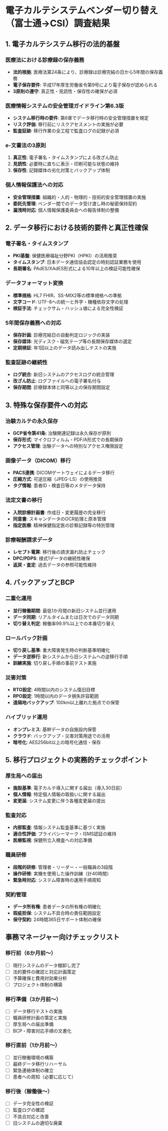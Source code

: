 # 電子カルテシステムベンダー切り替え（富士通→CSI）調査結果

## 1. 電子カルテシステム移行の法的基盤

### 医療法における診療録の保存義務
- **法的根拠**: 医療法第24条により、診療録は診療完結の日から5年間の保存義務
- **電子保存要件**: 平成17年厚生労働省令第9号により電子保存が認められる
- **3原則の遵守**: 真正性・見読性・保存性の確保が必須

### 医療情報システムの安全管理ガイドライン第6.3版
- **システム移行時の要件**: 第6章でデータ移行時の安全管理措置を規定
- **リスク評価**: 移行前にリスクアセスメントの実施が必要
- **監査証跡**: 移行作業の全工程で監査ログの記録が必須

### e-文書法の3原則
1. **真正性**: 電子署名・タイムスタンプによる改ざん防止
2. **見読性**: 必要時に直ちに表示・印刷可能な状態の維持
3. **保存性**: 記録媒体の劣化対策とバックアップ体制

### 個人情報保護法への対応
- **安全管理措置**: 組織的・人的・物理的・技術的安全管理措置の実施
- **委託先管理**: ベンダー間でのデータ受け渡し時の秘密保持契約
- **漏洩時対応**: 個人情報保護委員会への報告体制の整備

## 2. データ移行における技術的要件と真正性確保

### 電子署名・タイムスタンプ
- **PKI基盤**: 保健医療福祉分野PKI（HPKI）の活用推奨
- **タイムスタンプ**: 日本データ通信協会認定の時刻認証業務を使用
- **長期署名**: PAdES/XAdES形式による10年以上の検証可能性確保

### データフォーマット変換
- **標準規格**: HL7 FHIR、SS-MIX2等の標準規格への準拠
- **文字コード**: UTF-8への統一と外字・機種依存文字の処理
- **検証手法**: チェックサム・ハッシュ値による完全性検証

### 5年間保存義務への対応
- **保存計画**: 診療完結日の自動判定ロジックの実装
- **保存媒体**: 光ディスク・磁気テープ等の長期保存媒体の選定
- **定期検証**: 年1回以上のデータ読み出しテストの実施

### 監査証跡の継続性
- **ログ統合**: 新旧システムのアクセスログの統合管理
- **改ざん防止**: ログファイルへの電子署名付与
- **保存期間**: 診療録本体と同等以上の保存期間設定

## 3. 特殊な保存要件への対応

### 治験カルテの永久保存
- **GCP省令第41条**: 治験関連記録は永久保存が原則
- **保存形式**: マイクロフィルム・PDF/A形式での長期保存
- **アクセス管理**: 治験データへの特別なアクセス権限設定

### 画像データ（DICOM）移行
- **PACS連携**: DICOMゲートウェイによるデータ移行
- **圧縮方式**: 可逆圧縮（JPEG-LS）の使用推奨
- **タグ情報**: 患者ID・検査日等のメタデータ保持

### 法定文書の移行
- **入院診療計画書**: 作成日・変更履歴の完全移行
- **同意書**: スキャンデータのOCR処理と原本管理
- **指定医療**: 精神保健指定医の診察記録等の特別管理

### 診療報酬請求データ
- **レセプト電算**: 移行後の請求漏れ防止チェック
- **DPC/PDPS**: 様式1データの継続性確保
- **返戻・査定**: 過去データの参照可能性維持

## 4. バックアップとBCP

### 二重化運用
- **並行稼働期間**: 最低1か月間の新旧システム並行運用
- **データ同期**: リアルタイムまたは日次でのデータ同期
- **切り替え判定**: 稼働率99.9%以上での本番切り替え

### ロールバック計画
- **切り戻し基準**: 重大障害発生時の判断基準明確化
- **データ逆移行**: 新システムから旧システムへの逆移行手順
- **訓練実施**: 切り戻し手順の事前テスト実施

### 災害対策
- **RTO設定**: 4時間以内のシステム復旧目標
- **RPO設定**: 1時間以内のデータ損失許容範囲
- **遠隔地バックアップ**: 100km以上離れた拠点での保管

### ハイブリッド運用
- **オンプレミス**: 基幹データの自施設内保管
- **クラウド**: バックアップ・災害対策用途での活用
- **暗号化**: AES256bit以上の暗号化通信・保存

## 5. 移行プロジェクトの実務的チェックポイント

### 厚生局への届出
- **施設基準**: 電子カルテ導入に関する届出（導入30日前）
- **個人情報**: 特定個人情報の取扱いに関する届出
- **変更届**: システム変更に伴う各種変更届の提出

### 監査対応
- **内部監査**: 情報システム監査基準に基づく実施
- **適合性評価**: プライバシーマーク・ISMS認証の維持
- **医療監視**: 保健所立入検査への対応準備

### 職員研修
- **段階的研修**: 管理者・リーダー・一般職員の3段階
- **操作研修**: 実機を使用した操作訓練（計40時間）
- **緊急時対応**: システム障害時の運用手順周知

### 契約管理
- **データ所有権**: 患者データの所有権の明確化
- **瑕疵担保**: システム不具合時の責任範囲設定
- **保守契約**: 24時間365日サポート体制の確保

## 事務マネージャー向けチェックリスト

### 移行前（6か月前～）
- [ ] 現行システムのデータ棚卸し完了
- [ ] 法的要件の確認と対応計画策定
- [ ] 予算確保と費用対効果分析
- [ ] プロジェクト体制の構築

### 移行準備（3か月前～）
- [ ] データ移行テストの実施
- [ ] 職員研修計画の策定と実施
- [ ] 厚生局への届出準備
- [ ] BCP・障害対応手順の文書化

### 移行直前（1か月前～）
- [ ] 並行稼働環境の構築
- [ ] 最終データ移行リハーサル
- [ ] 緊急連絡体制の確立
- [ ] 患者への周知（必要に応じて）

### 移行後（稼働後～）
- [ ] データ完全性の検証
- [ ] 監査ログの確認
- [ ] 不具合対応と改善
- [ ] 旧システムの適切な廃棄